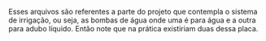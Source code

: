 Esses arquivos são referentes a parte do projeto que contempla o sistema de irrigação, ou seja, as bombas de água onde uma é para água e a outra para
adubo líquido. Então note que na prática existiriam duas dessa placa.
